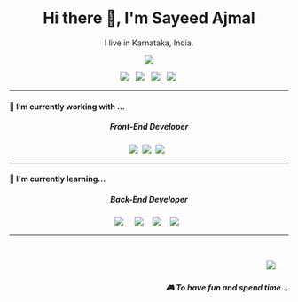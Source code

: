 <h1 align='center'> Hi there 👋, I'm Sayeed Ajmal </h1>

<p align='center'>
  I live in Karnataka, India.<!--  Work at <b><a href="https://sayeedthedev.web.app" target="blank">STRONG</a></b> -->
</p>

<!-- VISITOR BADGE -->
<p align='center'>
  <img src="https://visitor-badge.glitch.me/badge?page_id=Sayeed.Sayeed??style=for-the-badge&logo=appveyr">
</p>

<p align='center'>
<!-- TWITTER LINK -->
  &nbsp;&nbsp;<a href="https://twitter.com/sayeedajmal6"><img
      src="https://img.shields.io/badge/twitter-%231DA1F2.svg?&style=for-the-badge&logo=twitter&logoColor=white" /></a>&nbsp;&nbsp;
      <!-- EMAIL ADDRESS -->
      <a href="mailto:sayeedajmala06@gmail.com"><img
      src="https://img.shields.io/badge/gmail-%23D14836.svg?&style=for-the-badge&logo=gmail&logoColor=white" /></a>&nbsp;&nbsp;
      <!-- FACEBOOK LINK -->
      <a href="https://www.facebook.com/sayeedajmala06"><img
      src="https://img.shields.io/badge/Facebook-1877F2?style=for-the-badge&logo=facebook&logoColor=white"></a>&nbsp;&nbsp;
      <!-- INSTAGRAM LINK -->
      <a href="https://www.instagram.com/sayeed__ajmal"><img
      src="https://img.shields.io/badge/Instagram-E4405F?style=for-the-badge&logo=instagram&logoColor=white"></a>
  &nbsp;&nbsp;
</p>

<hr>

<h4> 🔭 I’m currently working with ...</h4>

<h5 align="center">Front-End Developer</h5>

<p align="center">
  &nbsp;&nbsp;<img
    src="https://img.shields.io/badge/html5%20-%23e34f26.svg?&style=for-the-badge&logo=html5&logoColor=white" />&nbsp;&nbsp;<img
    src="https://img.shields.io/badge/CSS3-1572B6?&style=for-the-badge&logo=css3&logoColor=white" />&nbsp;&nbsp;<img
    src="https://img.shields.io/badge/Bootstrap-563D7C?style=for-the-badge&logo=bootstrap&logoColor=white">&nbsp;
  &nbsp;&nbsp;
</p>

<hr>

<h4>🌱 I'm currently learning...</h4>
<h5 align="center">Back-End Developer</h5>
<p align="center">
  &nbsp;&nbsp;
  <!-- JAVA LINK -->
  <a href="https://www.oracle.com/java/" target="blank"><img
      src="https://img.shields.io/badge/Java-ED8B00?style=for-the-badge&logo=java&logoColor=white" /></a>&nbsp;&nbsp;&nbsp;&nbsp;
      <!-- MYSQL LINK -->
  <a href="https://www.mysql.com/" target="blank"><img
      src="https://img.shields.io/badge/MYSQL-777BB4?style=for-the-badge&logo=MYSQL&logoColor=white" /></a>&nbsp;&nbsp;&nbsp;
      <a href="https://developer.android.com/" target="blank"><img
      src="https://img.shields.io/badge/ANDROID DEVELOPMENT-188BC4?style=for-the-badge&logo=android&logoColor=white" /></a>&nbsp;&nbsp;&nbsp;
  <a href="https://github.com/sayeedajmal/DataStructure-Algorithms/tree/master/DSA" target="blank"><img
      src="https://img.shields.io/badge/Data%20Structure%20&%20Algorithms-0175C2?style=for-the-badge&logo=dart&logoColor=white" /></a>
  &nbsp;&nbsp;&nbsp;&nbsp;
</p>

<hr>

<br>
<p align="right">
  <a href="https://open.spotify.com/playlist/37i9dQZEVXcVHmBsMOEP5V?si=b4-RBmqITBi1VIbuxrx6EA&utm_source=copy-link"><img
      src="https://img.shields.io/badge/spotify-%231ED760.svg?&style=for-the-badge&logo=spotify&logoColor=white" /></a>&nbsp;&nbsp;&nbsp;&nbsp;&nbsp;&nbsp;
<h5 align="right">🎮 To have fun and spend time...</h5>
</p>
